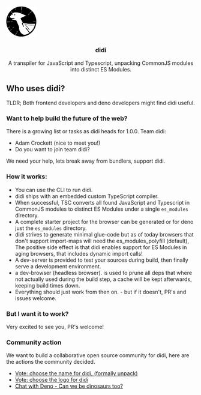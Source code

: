 <!-- PROJECT LOGO -->
<br />
<span align="center">
  <a href="https://github.com/adam-cyclones/didi">
    <img src="docs/assets/didi-logo.png" alt="didi the dino is a pterodactyl logo" width="80" height="80">
  </a>

  <h3 align="center">didi</h3>

  <p align="center">
    A transpiler for JavaScript and Typescript, unpacking CommonJS modules into distinct ES Modules.
  </p>
</span>

## Who uses didi?
TLDR; Both frontend developers and deno developers might find didi useful.

### Want to help build the future of the web?
There is a growing list or tasks as didi heads for 1.0.0. Team didi:
- Adam Crockett (nice to meet you!)
- Do you want to join team didi?

We need your help, lets break away from bundlers, support didi.

### How it works:
- You can use the CLI to run didi.
- didi ships with an embedded custom TypeScript compiler.
- When successful, TSC converts all found JavaScript and Typescript in CommonJS modules to distinct ES Modules under a single `es_modules` directory.
- A complete starter project for the browser can be generated or for deno just the `es_modules` directory.
- didi strives to generate minimal glue-code but as of today browsers that don't support import-maps will need the es_modules_polyfill (default), The positive side effect is that didi enables support for ES Modules in aging browsers, that includes dynamic import calls!
- A dev-server is provided to test your sources during build, then finally serve a development environment.
- a dev-browser (headless browser). is used to prune all deps that where not actually used during the build step, a cache will be kept afterwards, keeping build times down.
- Everything should just work from then on. - but if it doesn't, PR's and issues welcome.

### But I want it to work?
Very excited to see you, PR's welcome!

### Community action 
We want to build a collaborative open source community for didi, here are the actions the community decided.
- [Vote: choose the name for didi, (formally unpack)](https://dev.to/adam_cyclones/name-this-software-opinion-needed-40m8)
- [Vote: choose the logo for didi](https://dev.to/adam_cyclones/didi-help-me-choose-a-logo-3mo4)
- [Chat with Deno - Can we be dinosaurs too?](https://github.com/denoland/deno/issues/6625)